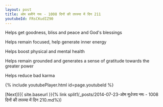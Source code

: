```yaml
---
layout: post
title: ओम बळीने नमः - 1008 दिनों की तपस्या में दिन 211
youtubeId: FRsCKudIZ90
---
```

 
 
Helps get goodness, bliss and peace and God's blessings
 
Helps remain focused, help generate inner energy 
 
Helps boost physical and mental health 
 
Helps remain grounded and generates a sense of gratitude towards the greater power 
 
Helps reduce bad karma
 
 
 
 


{% include youtubePlayer.html id=page.youtubeId %}
 
[Next]({{ site.baseurl }}{% link  split1/_posts/2014-07-23-ओम मूर्धजय नमः - 1008 दिनों की तपस्या में दिन 210.md%})
 
